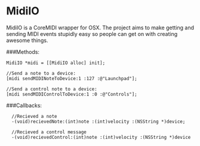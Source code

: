 MidiIO
======

MidiIO is a CoreMIDI wrapper for OSX. 
The project aims to make getting and sending MIDI events stupidly easy so people can get on with creating awesome things.

###Methods:
  
    MidiIO *midi = [[MidiIO alloc] init];
    
    //Send a note to a device:
    [midi sendMIDINoteToDevice:1 :127 :@"Launchpad"];
     
    //Send a control note to a device:
    [midi sendMIDIControlToDevice:1 :0 :@"Controls"];
      
      
###Callbacks:
      
      //Recieved a note
      -(void)recievedNote:(int)note :(int)velocity :(NSString *)device;
    
      //Recieved a control message
      -(void)recievedControl:(int)note :(int)velocity :(NSString *)device



